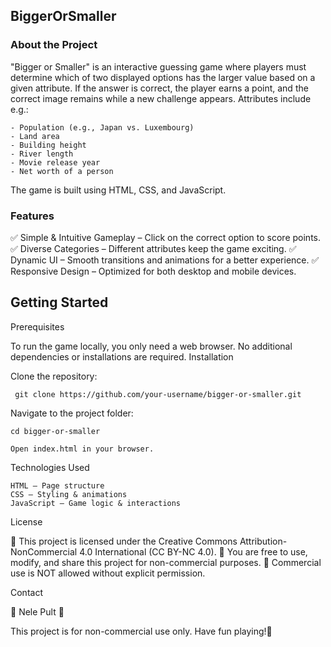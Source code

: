 ## BiggerOrSmaller ##

### About the Project ###

"Bigger or Smaller" is an interactive guessing game where players must determine which of two displayed options has the larger value based on a given attribute. 
If the answer is correct, the player earns a point, and the correct image remains while a new challenge appears. Attributes include e.g.: 

    - Population (e.g., Japan vs. Luxembourg)
    - Land area
    - Building height
    - River length
    - Movie release year
    - Net worth of a person

The game is built using HTML, CSS, and JavaScript.

### Features ###

✅ Simple & Intuitive Gameplay – Click on the correct option to score points.
✅ Diverse Categories – Different attributes keep the game exciting.
✅ Dynamic UI – Smooth transitions and animations for a better experience.
✅ Responsive Design – Optimized for both desktop and mobile devices.


## Getting Started ##

Prerequisites

To run the game locally, you only need a web browser. No additional dependencies or installations are required.
Installation

Clone the repository:

     git clone https://github.com/your-username/bigger-or-smaller.git

Navigate to the project folder:

    cd bigger-or-smaller

    Open index.html in your browser.

Technologies Used

    HTML – Page structure
    CSS – Styling & animations
    JavaScript – Game logic & interactions

License

🔹 This project is licensed under the Creative Commons Attribution-NonCommercial 4.0 International (CC BY-NC 4.0).
🔹 You are free to use, modify, and share this project for non-commercial purposes.
🔹 Commercial use is NOT allowed without explicit permission.

Contact

👤 Nele Pult
🔗 

This project is for non-commercial use only. Have fun playing!🚀
